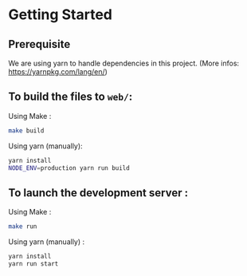 # Getting Started
## Prerequisite
We are using yarn to handle dependencies in this project. (More infos: https://yarnpkg.com/lang/en/)

## To build the files to `web/`:
Using Make :
```bash
make build
```

Using yarn (manually):
```bash
yarn install
NODE_ENV=production yarn run build
```

## To launch the development server :
Using Make :
```bash
make run
```

Using yarn (manually) :
```bash
yarn install
yarn run start
```
